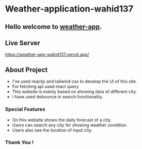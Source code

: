 # Weather-application-wahid137

## Hello welcome to [weather-app](https://weather-app-wahid137.vercel.app/).

## Live Server

<a href='https://weather-app-wahid137.vercel.app/'>https://weather-app-wahid137.vercel.app/</a>

## About Project

- I've used reactjs and tailwind css to develop the UI of this site.
- For fetching api used react query
- This website is mainly based on showing data of different city.
- I have used debounce in search functionality.

### Special Features

- On this website shows the daily forecast of a city.
- Users can search any city for showing weather condition.
- Users also see the location of input city.

### Thank You !
